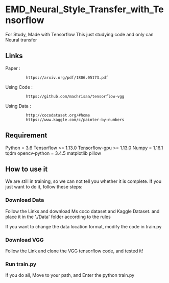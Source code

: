 # EMD_Neural_Style_Transfer_with_Tensorflow

For Study, Made with Tensorflow
This just studying code and only can Neural transfer

## Links
Paper : 
             
             https://arxiv.org/pdf/1806.05173.pdf

Using Code : 
              
             https://github.com/machrisaa/tensorflow-vgg

Using Data : 

             http://cocodataset.org/#home
             https://www.kaggle.com/c/painter-by-numbers


## Requirement

Python = 3.6
Tensorflow >= 1.13.0
Tensorflow-gpu >= 1.13.0
Numpy = 1.16.1
tqdm
opencv-python = 3.4.5
matplotlib
pillow


## How to use it
We are still in training, so we can not tell you whether it is complete.
If you just want to do it, follow these steps:

### Download Data 

Follow the Links and download Ms coco dataset and Kaggle Dataset. and place it in the './Data' folder according to the rules

If you want to change the data location format, modify the code in train.py

### Download VGG

Follow the Link and clone the VGG tensorflow code, and tested it!

### Run train.py

If you do all, Move to your path, and Enter the python train.py
